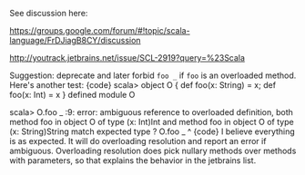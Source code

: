 See discussion here:

https://groups.google.com/forum/#!topic/scala-language/FrDJiagB8CY/discussion

http://youtrack.jetbrains.net/issue/SCL-2919?query=%23Scala

Suggestion: deprecate and later forbid `foo _` if `foo` is an overloaded method.
Here's another test:
{code}
scala> object O { def foo(x: String) = x; def foo(x: Int) = x }
defined module O

scala> O.foo _
<console>:9: error: ambiguous reference to overloaded definition,
both method foo in object O of type (x: Int)Int
and  method foo in object O of type (x: String)String
match expected type ?
              O.foo _
                ^
{code}
I believe everything is as expected. It will do overloading resolution and report an error if ambiguous. Overloading resolution does pick nullary methods over methods with parameters, so that explains the behavior in the jetbrains list.
